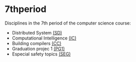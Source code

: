 # 7thperiod
Disciplines in the 7th period of the computer science course:   
  
* Distributed System            [(SD)](http://www.portal.facom.ufu.br/system/files/conteudo/gbc074-sistemas-distribuidos.pdf)  
* Computational Intelligence    [(IC)](http://www.portal.facom.ufu.br/system/files/conteudo/gbc073-inteligencia-computacional.pdf)  
* Building compilers            [(CC)](http://www.portal.facom.ufu.br/system/files/conteudo/gbc071-construcao-de-compiladores.pdf)  
* Graduation projec 1           [(PG1)](http://www.portal.facom.ufu.br/system/files/conteudo/gbc072-projeto-de-graduacao-1.pdf)  
* Especial safety topics        [(SEG)](http://www.portal.facom.ufu.br/system/files/conteudo/gbc235-topicos-especiais-de-seguranca-da-informacao.pdf)  